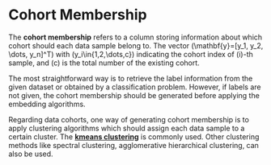 # Cohort Membership

The **cohort membership** refers to a column storing information about which cohort should each data sample belong to. The vector \(\mathbf{y}=[y_1, y_2, \dots, y_n]^T\) with \(y_i\in\{1,2,\dots,c\}\) indicating the cohort index of \(i\)-th sample, and \(c\) is the total number of the existing cohort. 

The most straightforward way is to retrieve the label information from the given dataset or obtained by a classification problem. However, if labels are not given, the cohort membership should be generated before applying the embedding algorithms.

Regarding data cohorts, one way of generating cohort membership is to apply clustering algorithms which should assign each data sample to a certain cluster. The [**kmeans clustering**](kmeansclustering.md) is commonly used. Other clustering methods like spectral clustering, agglomerative hierarchical clustering, can also be used.
